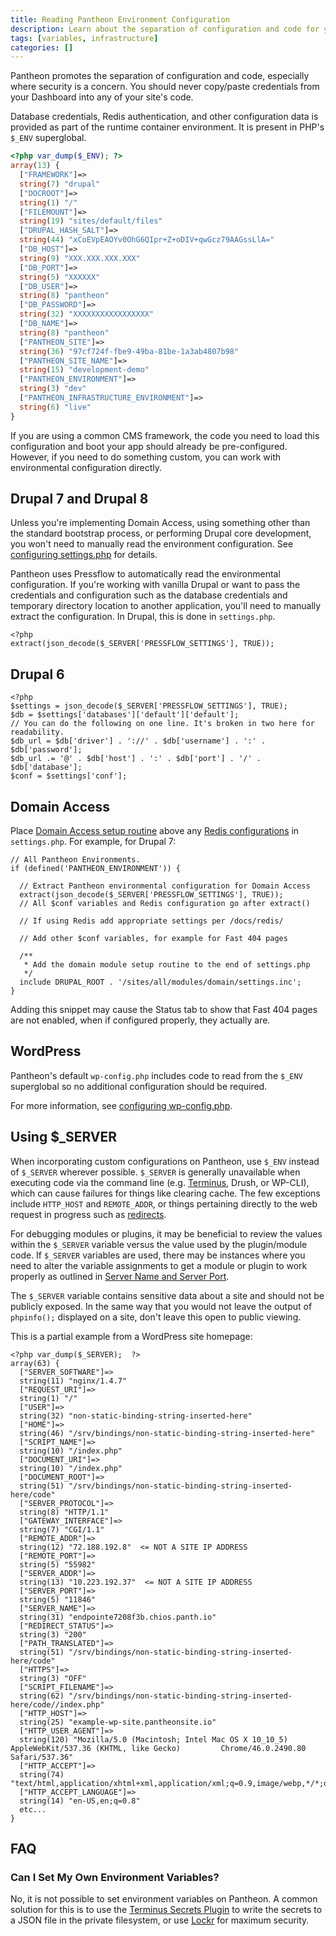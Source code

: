 ```yaml
---
title: Reading Pantheon Environment Configuration
description: Learn about the separation of configuration and code for your Drupal or WordPress site within the Pantheon's runtime container environment.
tags: [variables, infrastructure]
categories: []
---
```

Pantheon promotes the separation of configuration and code, especially where security is a concern. You should never copy/paste credentials from your Dashboard into any of your site's code.

Database credentials, Redis authentication, and other configuration data is provided as part of the runtime container environment. It is present in PHP's `$_ENV` superglobal.

```php
<?php var_dump($_ENV); ?>
array(13) {
  ["FRAMEWORK"]=>
  string(7) "drupal"
  ["DOCROOT"]=>
  string(1) "/"
  ["FILEMOUNT"]=>
  string(19) "sites/default/files"
  ["DRUPAL_HASH_SALT"]=>
  string(44) "xCoEVpEAOYv0OhG6QIpr+Z+oDIV+qwGcz79AAGssLlA="
  ["DB_HOST"]=>
  string(9) "XXX.XXX.XXX.XXX"
  ["DB_PORT"]=>
  string(5) "XXXXXX"
  ["DB_USER"]=>
  string(8) "pantheon"
  ["DB_PASSWORD"]=>
  string(32) "XXXXXXXXXXXXXXXXX"
  ["DB_NAME"]=>
  string(8) "pantheon"
  ["PANTHEON_SITE"]=>
  string(36) "97cf724f-fbe9-49ba-81be-1a3ab4807b98"
  ["PANTHEON_SITE_NAME"]=>
  string(15) "development-demo"
  ["PANTHEON_ENVIRONMENT"]=>
  string(3) "dev"
  ["PANTHEON_INFRASTRUCTURE_ENVIRONMENT"]=>
  string(6) "live"
}
```

If you are using a common CMS framework, the code you need to load this configuration and boot your app should already be pre-configured. However, if you need to do something custom, you can work with environmental configuration directly.

## Drupal 7 and Drupal 8

<Alert title="Warning" type="danger">

Unless you're implementing Domain Access, using something other than the standard bootstrap process, or performing Drupal core development, you won't need to manually read the environment configuration. See [configuring settings.php](/docs/settings-php) for details.

</Alert>

Pantheon uses Pressflow to automatically read the environmental configuration. If you're working with vanilla Drupal or want to pass the credentials and configuration such as the database credentials and temporary directory location to another application, you'll need to manually extract the configuration. In Drupal, this is done in `settings.php`.

    <?php
    extract(json_decode($_SERVER['PRESSFLOW_SETTINGS'], TRUE));

## Drupal 6

    <?php
    $settings = json_decode($_SERVER['PRESSFLOW_SETTINGS'], TRUE);
    $db = $settings['databases']['default']['default'];
    // You can do the following on one line. It's broken in two here for readability.
    $db_url = $db['driver'] . '://' . $db['username'] . ':' . $db['password'];
    $db_url .= '@' . $db['host'] . ':' . $db['port'] . '/' . $db['database'];
    $conf = $settings['conf'];

## Domain Access

Place [Domain Access setup routine](https://www.drupal.org/node/1096962) above any [Redis configurations](/docs/redis/#enable-redis) in `settings.php`. For example, for Drupal 7:

    // All Pantheon Environments.
    if (defined('PANTHEON_ENVIRONMENT')) {

      // Extract Pantheon environmental configuration for Domain Access
      extract(json_decode($_SERVER['PRESSFLOW_SETTINGS'], TRUE));
      // All $conf variables and Redis configuration go after extract()

      // If using Redis add appropriate settings per /docs/redis/

      // Add other $conf variables, for example for Fast 404 pages

      /**
       * Add the domain module setup routine to the end of settings.php
       */
      include DRUPAL_ROOT . '/sites/all/modules/domain/settings.inc';
    }

<Alert title="Note" type="info">

Adding this snippet may cause the Status tab to show that Fast 404 pages are not enabled, when if configured properly, they actually are.

</Alert>

## WordPress

Pantheon's default `wp-config.php` includes code to read from the `$_ENV` superglobal so no additional configuration should be required.

For more information, see [configuring wp-config.php](/docs/wp-config-php).


## Using $_SERVER
When incorporating custom configurations on Pantheon, use `$_ENV` instead of `$_SERVER` wherever possible. `$_SERVER` is generally unavailable when executing code via the command line (e.g. [Terminus](/docs/terminus), Drush, or WP-CLI), which can cause failures for things like clearing cache. The few exceptions include `HTTP_HOST` and `REMOTE_ADDR`, or things pertaining directly to the web request in progress such as [redirects](/docs/domains/#primary-domain).

For debugging modules or plugins, it may be beneficial to review the values within the `$_SERVER` variable versus the value used by the plugin/module code.  If `$_SERVER` variables are used, there may be instances where you need to alter the variable assignments to get a module or plugin to work properly as outlined in [Server Name and Server Port](/docs/server_name-and-server_port/).

<Alert title="Note" type="info">

The `$_SERVER` variable contains sensitive data about a site and should not be publicly exposed. In the same way that you would not leave the output of `phpinfo();` displayed on a site, don't leave this open to public viewing. 

</Alert>


This is a partial example from a WordPress site homepage:

    <?php var_dump($_SERVER);  ?>
    array(63) {
      ["SERVER_SOFTWARE"]=>
      string(11) "nginx/1.4.7"
      ["REQUEST_URI"]=>
      string(1) "/"
      ["USER"]=>
      string(32) "non-static-binding-string-inserted-here"
      ["HOME"]=>
      string(46) "/srv/bindings/non-static-binding-string-inserted-here"
      ["SCRIPT_NAME"]=>
      string(10) "/index.php"
      ["DOCUMENT_URI"]=>
      string(10) "/index.php"
      ["DOCUMENT_ROOT"]=>
      string(51) "/srv/bindings/non-static-binding-string-inserted-here/code"
      ["SERVER_PROTOCOL"]=>
      string(8) "HTTP/1.1"
      ["GATEWAY_INTERFACE"]=>
      string(7) "CGI/1.1"
      ["REMOTE_ADDR"]=>
      string(12) "72.188.192.8"  <= NOT A SITE IP ADDRESS
      ["REMOTE_PORT"]=>
      string(5) "55982"
      ["SERVER_ADDR"]=>
      string(13) "10.223.192.37"  <= NOT A SITE IP ADDRESS
      ["SERVER_PORT"]=>
      string(5) "11846"
      ["SERVER_NAME"]=>
      string(31) "endpointe7208f3b.chios.panth.io"
      ["REDIRECT_STATUS"]=>
      string(3) "200"
      ["PATH_TRANSLATED"]=>
      string(51) "/srv/bindings/non-static-binding-string-inserted-here/code"
      ["HTTPS"]=>
      string(3) "OFF"
      ["SCRIPT_FILENAME"]=>
      string(62) "/srv/bindings/non-static-binding-string-inserted-here/code//index.php"
      ["HTTP_HOST"]=>
      string(25) "example-wp-site.pantheonsite.io"
      ["HTTP_USER_AGENT"]=>
      string(120) "Mozilla/5.0 (Macintosh; Intel Mac OS X 10_10_5) AppleWebKit/537.36 (KHTML, like Gecko)         Chrome/46.0.2490.80 Safari/537.36"
      ["HTTP_ACCEPT"]=>
      string(74) "text/html,application/xhtml+xml,application/xml;q=0.9,image/webp,*/*;q=0.8"
      ["HTTP_ACCEPT_LANGUAGE"]=>
      string(14) "en-US,en;q=0.8"
      etc...
    }
## FAQ
### Can I Set My Own Environment Variables?
No, it is not possible to set environment variables on Pantheon. A common solution for this is to use the [Terminus Secrets Plugin](https://github.com/pantheon-systems/terminus-secrets-plugin) to write the secrets to a JSON file in the private filesystem, or use [Lockr](/docs/guides/lockr/) for maximum security.
